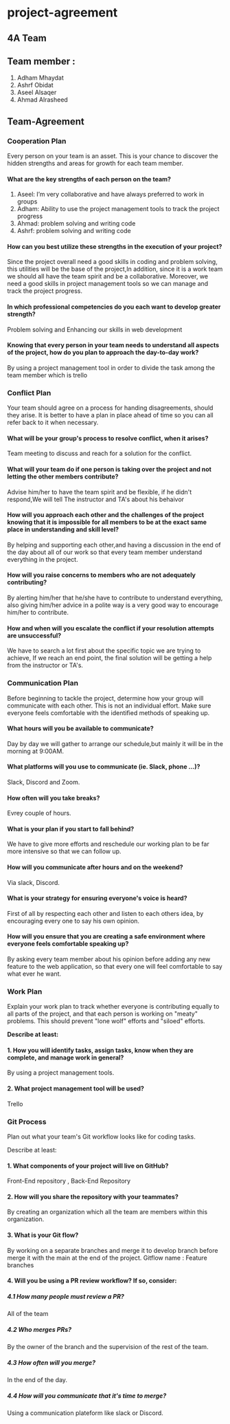 # project-agreement

## 4A Team

## Team member :
1. Adham Mhaydat
2. Ashrf Obidat
3. Aseel Alsaqer
4. Ahmad Alrasheed

## Team-Agreement
### Cooperation Plan
Every person on your team is an asset. This is your chance to discover the hidden strengths and areas for growth for each team member.


#### What are the key strengths of each person on the team?
1. Aseel: I’m very collaborative and have always preferred to work in groups
2. Adham: Ability to use the project management tools to track the project progress 
3. Ahmad: problem solving and writing code
4. Ashrf: problem solving and writing code 


#### How can you best utilize these strengths in the execution of your project?
Since the project overall need a good skills in coding and problem solving, this utilities will be the base of the project,In addition, since it is a work team we should all have the team spirit and be a collaborative. Moreover, we need a good skills in project management tools so we can manage and track the project progress.

#### In which professional competencies do you each want to develop greater strength?
Problem solving and Enhancing our skills in web development
#### Knowing that every person in your team needs to understand all aspects of the project, how do you plan to approach the day-to-day work?
By using a project management tool in order to divide the task among the team member which is trello


### Conflict Plan
Your team should agree on a process for handing disagreements, should they arise. It is better to have a plan in place ahead of time so you can all refer back to it when necessary.



#### What will be your group's process to resolve conflict, when it arises?
Team meeting to discuss and reach for a solution for the conflict.

#### What will your team do if one person is taking over the project and not letting the other members contribute?
Advise him/her to have the team spirit and be flexible, if he didn't respond,We will tell The instructor and TA's about his behaivor

#### How will you approach each other and the challenges of the project knowing that it is impossible for all members to be at the exact same place in understanding and skill level?
By helping and supporting each other,and having a discussion in the end of the day about all of our work so that every team member understand everything in the project.

#### How will you raise concerns to members who are not adequately contributing?
By alerting him/her that he/she have to contribute to understand everything, also giving him/her advice in a polite way is a very good way to encourage him/her to contribute.

#### How and when will you escalate the conflict if your resolution attempts are unsuccessful?
We have to search a lot first about the specific topic we are trying to achieve, If we reach an end point, the final solution will be getting a help from the instructor or TA's.

### Communication Plan
Before beginning to tackle the project, determine how your group will communicate with each other. This is not an individual effort. Make sure everyone feels comfortable with the identified methods of speaking up.



#### What hours will you be available to communicate?
Day by day we will gather to arrange our schedule,but mainly it will be in the morning at 9:00AM.

#### What platforms will you use to communicate (ie. Slack, phone …)?
Slack, Discord and Zoom.

#### How often will you take breaks?
Evrey couple of hours.

#### What is your plan if you start to fall behind?
We have to give more efforts and reschedule our working plan to be far more intensive so that we can follow up.

#### How will you communicate after hours and on the weekend?
Via slack, Discord.

#### What is your strategy for ensuring everyone's voice is heard?
First of all by respecting each other and listen to each others idea, by encouraging every one to say his own opinion.

#### How will you ensure that you are creating a safe environment where everyone feels comfortable speaking up?
By asking every team member about his opinion before adding any new feature to the web application, so that every one will feel comfortable to say what ever he want.

### Work Plan
Explain your work plan to track whether everyone is contributing equally to all parts of the project, and that each person is working on "meaty" problems. This should prevent "lone wolf" efforts and "siloed" efforts.


**Describe at least:**



#### 1. How you will identify tasks, assign tasks, know when they are complete, and manage work in general?

By using a project management tools.

#### 2. What project management tool will be used?

Trello

### Git Process
Plan out what your team's Git workflow looks like for coding tasks.

Describe at least:

#### 1. What components of your project will live on GitHub?
Front-End repository , Back-End Repository

#### 2. How will you share the repository with your teammates?
By creating an organization which all the team are  members within this organization.

#### 3. What is your Git flow?
By working on a separate branches and merge it to develop branch  before merge it with the main at the end of the project.
Gitflow name : Feature branches
#### 4. Will you be using a PR review workflow? If so, consider:
##### 4.1 How many people must review a PR?
All of the team
##### 4.2 Who merges PRs?
By the owner of the branch and the supervision of the rest of the team.
##### 4.3 How often will you merge?
In the end of the day.
##### 4.4 How will you communicate that it's time to merge?
Using a communication plateform like slack or Discord.
